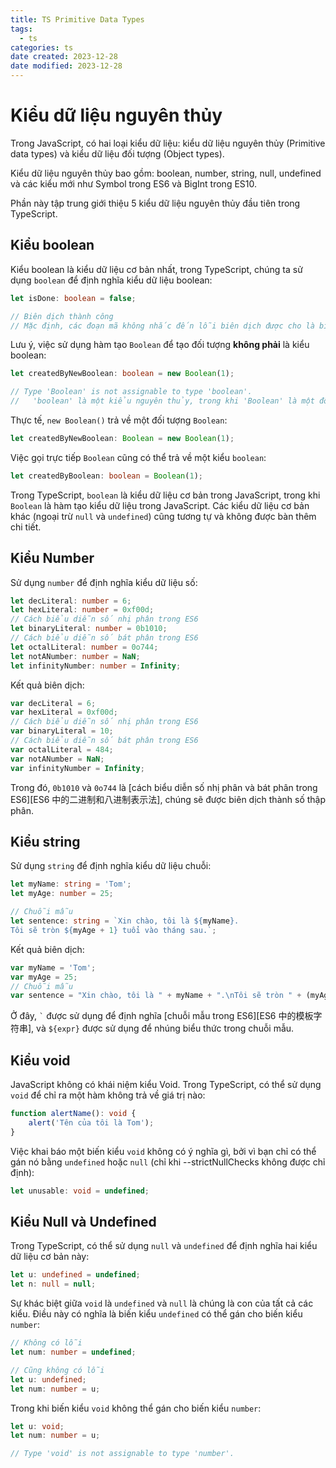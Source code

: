 ```yaml
---
title: TS Primitive Data Types
tags:
  - ts
categories: ts
date created: 2023-12-28
date modified: 2023-12-28
---
```


# Kiểu dữ liệu nguyên thủy

Trong JavaScript, có hai loại kiểu dữ liệu: kiểu dữ liệu nguyên thủy (Primitive data types) và kiểu dữ liệu đối tượng (Object types).

Kiểu dữ liệu nguyên thủy bao gồm: boolean, number, string, null, undefined và các kiểu mới như Symbol trong ES6 và BigInt trong ES10.

Phần này tập trung giới thiệu 5 kiểu dữ liệu nguyên thủy đầu tiên trong TypeScript.

## Kiểu boolean

Kiểu boolean là kiểu dữ liệu cơ bản nhất, trong TypeScript, chúng ta sử dụng `boolean` để định nghĩa kiểu dữ liệu boolean:

```ts
let isDone: boolean = false;

// Biên dịch thành công
// Mặc định, các đoạn mã không nhắc đến lỗi biên dịch được cho là biên dịch thành công
```

Lưu ý, việc sử dụng hàm tạo `Boolean` để tạo đối tượng **không phải** là kiểu boolean:

```ts
let createdByNewBoolean: boolean = new Boolean(1);

// Type 'Boolean' is not assignable to type 'boolean'.
//   'boolean' là một kiểu nguyên thủy, trong khi 'Boolean' là một đối tượng bọc. Ưu tiên sử dụng 'boolean' khi có thể.
```

Thực tế, `new Boolean()` trả về một đối tượng `Boolean`:

```ts
let createdByNewBoolean: Boolean = new Boolean(1);
```

Việc gọi trực tiếp `Boolean` cũng có thể trả về một kiểu `boolean`:

```ts
let createdByBoolean: boolean = Boolean(1);
```

Trong TypeScript, `boolean` là kiểu dữ liệu cơ bản trong JavaScript, trong khi `Boolean` là hàm tạo kiểu dữ liệu trong JavaScript. Các kiểu dữ liệu cơ bản khác (ngoại trừ `null` và `undefined`) cũng tương tự và không được bàn thêm chi tiết.

## Kiểu Number

Sử dụng `number` để định nghĩa kiểu dữ liệu số:

```ts
let decLiteral: number = 6;
let hexLiteral: number = 0xf00d;
// Cách biểu diễn số nhị phân trong ES6
let binaryLiteral: number = 0b1010;
// Cách biểu diễn số bát phân trong ES6
let octalLiteral: number = 0o744;
let notANumber: number = NaN;
let infinityNumber: number = Infinity;
```

Kết quả biên dịch:

```js
var decLiteral = 6;
var hexLiteral = 0xf00d;
// Cách biểu diễn số nhị phân trong ES6
var binaryLiteral = 10;
// Cách biểu diễn số bát phân trong ES6
var octalLiteral = 484;
var notANumber = NaN;
var infinityNumber = Infinity;
```

Trong đó, `0b1010` và `0o744` là [cách biểu diễn số nhị phân và bát phân trong ES6][ES6 中的二进制和八进制表示法], chúng sẽ được biên dịch thành số thập phân.

## Kiểu string

Sử dụng `string` để định nghĩa kiểu dữ liệu chuỗi:

```ts
let myName: string = 'Tom';
let myAge: number = 25;

// Chuỗi mẫu
let sentence: string = `Xin chào, tôi là ${myName}.
Tôi sẽ tròn ${myAge + 1} tuổi vào tháng sau.`;
```

Kết quả biên dịch:

```js
var myName = 'Tom';
var myAge = 25;
// Chuỗi mẫu
var sentence = "Xin chào, tôi là " + myName + ".\nTôi sẽ tròn " + (myAge + 1) + " tuổi vào tháng sau.";
```

Ở đây, <code>&#96;</code> được sử dụng để định nghĩa [chuỗi mẫu trong ES6][ES6 中的模板字符串], và `${expr}` được sử dụng để nhúng biểu thức trong chuỗi mẫu.

## Kiểu void

JavaScript không có khái niệm kiểu Void. Trong TypeScript, có thể sử dụng `void` để chỉ ra một hàm không trả về giá trị nào:

```ts
function alertName(): void {
    alert('Tên của tôi là Tom');
}
```

Việc khai báo một biến kiểu `void` không có ý nghĩa gì, bởi vì bạn chỉ có thể gán nó bằng `undefined` hoặc `null` (chỉ khi --strictNullChecks không được chỉ định):

```ts
let unusable: void = undefined;
```

## Kiểu Null và Undefined

Trong TypeScript, có thể sử dụng `null` và `undefined` để định nghĩa hai kiểu dữ liệu cơ bản này:

```ts
let u: undefined = undefined;
let n: null = null;
```

Sự khác biệt giữa `void` là `undefined` và `null` là chúng là con của tất cả các kiểu. Điều này có nghĩa là biến kiểu `undefined` có thể gán cho biến kiểu `number`:

```ts
// Không có lỗi
let num: number = undefined;
```

```ts
// Cũng không có lỗi
let u: undefined;
let num: number = u;
```

Trong khi biến kiểu `void` không thể gán cho biến kiểu `number`:

```ts
let u: void;
let num: number = u;

// Type 'void' is not assignable to type 'number'.
```
